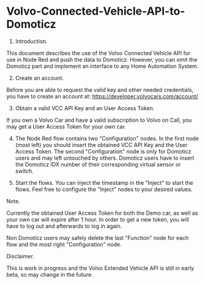 # Volvo-Connected-Vehicle-API-to-Domoticz


1. Introduction.

This document describes the use of the Volvo Connected Vehicle API for use in Node Red and push the data to Domoticz.
However, you can omit the Domoticz part and implement an interface to any Home Automation System.

2. Create an account.

Before you are able to request the valid key and other needed credentials, you have to create an account at: https://developer.volvocars.com/account/

3. Obtain a valid VCC API Key and an User Access Token.

If you own a Volvo Car and have a valid subscription to Volvo on Call, you may get a User Access Token for your own car.

4. The Node Red flow contains two "Configuration" nodes. In the first node (most left) you should insert the obtained VCC API Key and the User Access Token.
The second "Configuration" node is only for Domoticz users and may left untouched by others.
Domoticz users have to insert the Domoticz IDX number of their corresponding virtual sensor or switch.

5. Start the flows.
You can inject the timestamp in the "Inject" to start the flows. Feel free to configure the "Inject" nodes to your desired values.

Note.

Currently the obtained User Access Token for both the Demo car, as well as your own car will expire after 1 hour.
In order to get a new token, you will have to log out and afterwards to log in again.

Non Domoticz users may safely delete the last "Function" node for each flow and the most right "Configuration" node.

Disclaimer.

This is work in progress and the Volvo Extended Vehicle API is still in early beta, so may change in the future.
